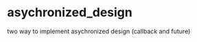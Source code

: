 asychronized_design
===================

two way to implement asychronized design (callback and future)
